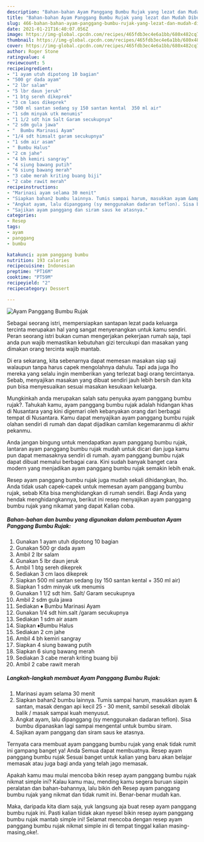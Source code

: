 ```yaml
---
description: "Bahan-bahan Ayam Panggang Bumbu Rujak yang lezat dan Mudah Dibuat"
title: "Bahan-bahan Ayam Panggang Bumbu Rujak yang lezat dan Mudah Dibuat"
slug: 466-bahan-bahan-ayam-panggang-bumbu-rujak-yang-lezat-dan-mudah-dibuat
date: 2021-01-21T16:40:07.056Z
image: https://img-global.cpcdn.com/recipes/465fdb3ec4e6a1bb/680x482cq70/ayam-panggang-bumbu-rujak-foto-resep-utama.jpg
thumbnail: https://img-global.cpcdn.com/recipes/465fdb3ec4e6a1bb/680x482cq70/ayam-panggang-bumbu-rujak-foto-resep-utama.jpg
cover: https://img-global.cpcdn.com/recipes/465fdb3ec4e6a1bb/680x482cq70/ayam-panggang-bumbu-rujak-foto-resep-utama.jpg
author: Roger Stone
ratingvalue: 4
reviewcount: 5
recipeingredient:
- "1 ayam utuh dipotong 10 bagian"
- "500 gr dada ayam"
- "2 lbr salam"
- "5 lbr daun jeruk"
- "1 btg sereh dikeprek"
- "3 cm laos dikeprek"
- "500 ml santan sedang sy 150 santan kental  350 ml air"
- "1 sdm minyak utk menumis"
- "1 1/2 sdt him Salt Garam secukupnya"
- "2 sdm gula jawa"
- "  Bumbu Marinasi Ayam"
- "1/4 sdt himsalt garam secukupnya"
- "1 sdm air asam"
- " Bumbu Halus"
- "2 cm jahe"
- "4 bh kemiri sangray"
- "4 siung bawang putih"
- "6 siung bawang merah"
- "3 cabe merah kriting buang biji"
- "2 cabe rawit merah"
recipeinstructions:
- "Marinasi ayam selama 30 menit"
- "Siapkan bahan2 bumbu lainnya. Tumis sampai harum, masukkan ayam &amp; santan, masak dengan api kecil 25 - 30 menit, sambil sesekali dibolak balik / masak sampai kuah menyusut."
- "Angkat ayam, lalu dipanggang (sy menggunakan dadaran teflon). Sisa bumbu dipanaskan lagi sampai mengental untuk bumbu siram."
- "Sajikan ayam panggang dan siram saus ke atasnya."
categories:
- Resep
tags:
- ayam
- panggang
- bumbu

katakunci: ayam panggang bumbu 
nutrition: 193 calories
recipecuisine: Indonesian
preptime: "PT16M"
cooktime: "PT59M"
recipeyield: "2"
recipecategory: Dessert

---
```



![Ayam Panggang Bumbu Rujak](https://img-global.cpcdn.com/recipes/465fdb3ec4e6a1bb/680x482cq70/ayam-panggang-bumbu-rujak-foto-resep-utama.jpg)

Sebagai seorang istri, mempersiapkan santapan lezat pada keluarga tercinta merupakan hal yang sangat menyenangkan untuk kamu sendiri. Peran seorang istri bukan cuman mengerjakan pekerjaan rumah saja, tapi anda pun wajib memastikan kebutuhan gizi tercukupi dan masakan yang dimakan orang tercinta wajib mantab.

Di era  sekarang, kita sebenarnya dapat memesan masakan siap saji walaupun tanpa harus capek mengolahnya dahulu. Tapi ada juga lho mereka yang selalu ingin memberikan yang terlezat bagi orang tercintanya. Sebab, menyajikan masakan yang dibuat sendiri jauh lebih bersih dan kita pun bisa menyesuaikan sesuai masakan kesukaan keluarga. 



Mungkinkah anda merupakan salah satu penyuka ayam panggang bumbu rujak?. Tahukah kamu, ayam panggang bumbu rujak adalah hidangan khas di Nusantara yang kini digemari oleh kebanyakan orang dari berbagai tempat di Nusantara. Kamu dapat menyajikan ayam panggang bumbu rujak olahan sendiri di rumah dan dapat dijadikan camilan kegemaranmu di akhir pekanmu.

Anda jangan bingung untuk mendapatkan ayam panggang bumbu rujak, lantaran ayam panggang bumbu rujak mudah untuk dicari dan juga kamu pun dapat memasaknya sendiri di rumah. ayam panggang bumbu rujak dapat dibuat memalui berbagai cara. Kini sudah banyak banget cara modern yang menjadikan ayam panggang bumbu rujak semakin lebih enak.

Resep ayam panggang bumbu rujak juga mudah sekali dihidangkan, lho. Anda tidak usah capek-capek untuk memesan ayam panggang bumbu rujak, sebab Kita bisa menghidangkan di rumah sendiri. Bagi Anda yang hendak menghidangkannya, berikut ini resep menyajikan ayam panggang bumbu rujak yang nikamat yang dapat Kalian coba.

<!--inarticleads1-->

##### Bahan-bahan dan bumbu yang digunakan dalam pembuatan Ayam Panggang Bumbu Rujak:

1. Gunakan 1 ayam utuh dipotong 10 bagian
1. Gunakan 500 gr dada ayam
1. Ambil 2 lbr salam
1. Gunakan 5 lbr daun jeruk
1. Ambil 1 btg sereh dikeprek
1. Sediakan 3 cm laos dikeprek
1. Siapkan 500 ml santan sedang (sy 150 santan kental + 350 ml air)
1. Siapkan 1 sdm minyak utk menumis
1. Gunakan 1 1/2 sdt him. Salt/ Garam secukupnya
1. Ambil 2 sdm gula jawa
1. Sediakan  ♦️ Bumbu Marinasi Ayam
1. Gunakan 1/4 sdt him.salt /garam secukupnya
1. Sediakan 1 sdm air asam
1. Siapkan  ♦️Bumbu Halus
1. Sediakan 2 cm jahe
1. Ambil 4 bh kemiri sangray
1. Siapkan 4 siung bawang putih
1. Siapkan 6 siung bawang merah
1. Sediakan 3 cabe merah kriting buang biji
1. Ambil 2 cabe rawit merah




<!--inarticleads2-->

##### Langkah-langkah membuat Ayam Panggang Bumbu Rujak:

1. Marinasi ayam selama 30 menit
1. Siapkan bahan2 bumbu lainnya. Tumis sampai harum, masukkan ayam &amp; santan, masak dengan api kecil 25 - 30 menit, sambil sesekali dibolak balik / masak sampai kuah menyusut.
1. Angkat ayam, lalu dipanggang (sy menggunakan dadaran teflon). Sisa bumbu dipanaskan lagi sampai mengental untuk bumbu siram.
1. Sajikan ayam panggang dan siram saus ke atasnya.




Ternyata cara membuat ayam panggang bumbu rujak yang enak tidak rumit ini gampang banget ya! Anda Semua dapat membuatnya. Resep ayam panggang bumbu rujak Sesuai banget untuk kalian yang baru akan belajar memasak atau juga bagi anda yang telah jago memasak.

Apakah kamu mau mulai mencoba bikin resep ayam panggang bumbu rujak nikmat simple ini? Kalau kamu mau, mending kamu segera buruan siapin peralatan dan bahan-bahannya, lalu bikin deh Resep ayam panggang bumbu rujak yang nikmat dan tidak rumit ini. Benar-benar mudah kan. 

Maka, daripada kita diam saja, yuk langsung aja buat resep ayam panggang bumbu rujak ini. Pasti kalian tiidak akan nyesel bikin resep ayam panggang bumbu rujak mantab simple ini! Selamat mencoba dengan resep ayam panggang bumbu rujak nikmat simple ini di tempat tinggal kalian masing-masing,oke!.


